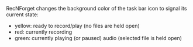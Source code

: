 RecNForget changes the background color of the task bar icon to signal its current state:
- yellow: ready to record/play (no files are held open)
- red: currently recording
- green: currently playing (or paused) audio (selected file is held open)